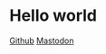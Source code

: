 # Hello world

[Github](https://github.com/wesbarnett)
<a rel="me" href="https://fosstodon.org/@barnett">Mastodon</a>
